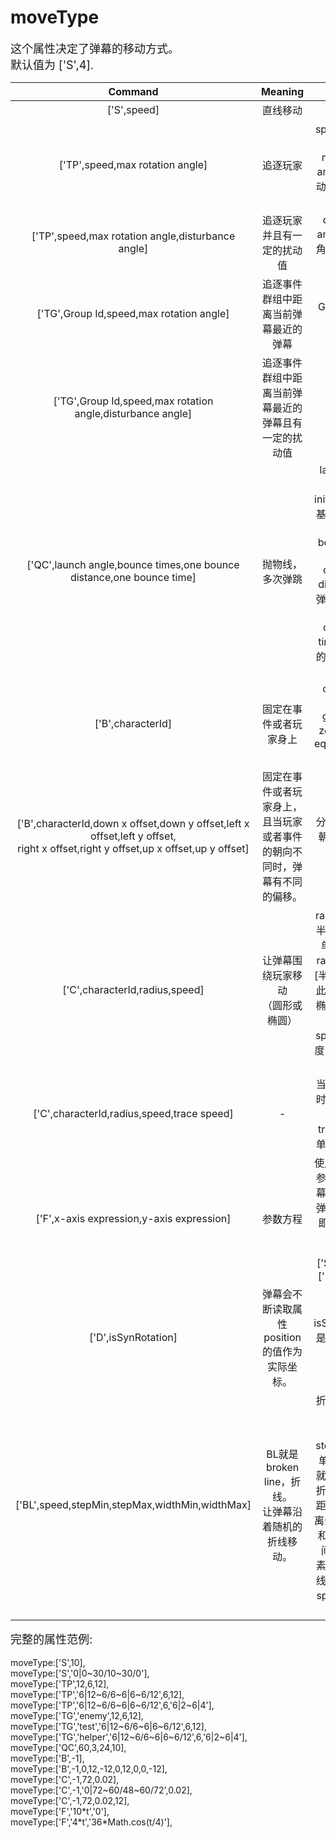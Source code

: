 # moveType

<font size=4>这个属性决定了弹幕的移动方式。   
默认值为 ['S',4].</font>

|                           Command                            |                           Meaning                            |                             Note                             |                Example                |
| :----------------------------------------------------------: | :----------------------------------------------------------: | :----------------------------------------------------------: | :-----------------------------------: |
|                         ['S',speed]                          |                           直线移动                           |                              -                               |               ['S',12]                |
|               ['TP',speed,max rotation angle]                |                           追逐玩家                           | speed*: 追踪的速度.<br />max rotation angle*: 一次移动的最大角度改变量. |              ['TP',12,6]              |
|  [&#39;TP&#39;,speed,max rotation angle,disturbance angle]   |                  追逐玩家并且有一定的扰动值                  |        disturbance angle*: 追踪时角度改变量的扰动值.         |            ['TP',12,6,12]             |
|           ['TG',Group Id,speed,max rotation angle]           |             追逐事件群组中距离当前弹幕最近的弹幕             |                   Group Id: 事件群组编号.                    |          ['TG','enemy',12,6]          |
|  ['TG',Group Id,speed,max rotation angle,disturbance angle]  |     追逐事件群组中距离当前弹幕最近的弹幕且有一定的扰动值     |                              -                               |        ['TG','enemy',12,6,12]         |
| ['QC',launch angle,bounce times,one bounce distance,one bounce time] |                       抛物线，多次弹跳                       | launch angle: 在属性initialRotation的基础上发射的抛射角<br />bounce times: 弹跳次数<br />one bounce distance: 一次弹跳的距离，单位为像素<br />one bounce time: 一次弹跳的时间，单位为帧 |           ['QC',60,3,24,10]           |
|                      ['B',characterId]                       |                    固定在事件或者玩家身上                    | characterId: <br />-1 -> 玩家<br />greater than zero -> 事件id<br /> equal to zero -> 当前事件 |               ['B',-1]                |
| ['B',characterId,down x offset,down y offset,left x offset,left y offset,<br />right x offset,right y offset,up x offset,up y offset] | 固定在事件或者玩家身上，<br />且当玩家或者事件的朝向不同时，弹幕有不同的偏移。 |              分别为朝下朝左朝右朝上的x或者y偏移              |       ['B',-1,0,0,0,0,0,0,0,0]        |
|                ['C',characterId,radius,speed]                |            让弹幕围绕玩家移动<br />（圆形或椭圆）            | radius\*: 旋转的半径，写数字，单位是像素。<br />radius也可以写[半径1,半径2]，此时围绕形状为椭圆，椭圆有两个半径。<br />speed\*: 旋转速度，单位为 度每帧 | ['C',-1,72,1]<br />['C',-1,[16,56],2] |
|          ['C',characterId,radius,speed,trace speed]          |                              -                               | 当弹幕脱离轨道时弹幕会追逐角色。<br />trace speed的单位是像素每帧 |          ['C',-1,72,0.02,12]          |
|          ['F',x-axis expression,y-axis expression]           |                           参数方程                           | 使用以t为参数的参数方程作为弹幕的移动类型。弹幕的初始角度即为x正半轴。<br /><br /><br />['S',10] 等同于 ['F','10\*t','0'] |           ['F','10\*t','0']           |
|                     ['D',isSynRotation]                      |         弹幕会不断读取属性position的值作为实际坐标。         |            isSynRotation：是否也同步读取角度值。             |              ['D',false]              |
|        ['BL',speed,stepMin,stepMax,widthMin,widthMax]        | BL就是broken line，折线。<br />让弹幕沿着随机的折线移动。<br /> | 折线每沿移动方向行走一步（stepMin到stepMax之间，单位是像素），就随机向两方转折一下，转折点距移动方向的距离介于widthMin和widthMax之间，单位是像素。沿着这条折线的一度速度是speed，单位是像素每帧。 |         ['BL',4,12,36,24,48]          |

<font size=4>完整的属性范例:   </font>
<br/><br/>moveType:['S',10],   
moveType:['S','0|0~30/10~30/0'],   
moveType:['TP',12,6,12],   
moveType:['TP','6|12~6/6~6|6~6/12',6,12],   
moveType:['TP','6|12~6/6~6|6~6/12',6,'6|2~6|4'],   
moveType:['TG','enemy',12,6,12],   
moveType:['TG','test','6|12~6/6~6|6~6/12',6,12],   
moveType:['TG','helper','6|12~6/6~6|6~6/12',6,'6|2~6|4'],   
moveType:['QC',60,3,24,10],   
moveType:['B',-1],   
moveType:['B',-1,0,12,-12,0,12,0,0,-12],   
moveType:['C',-1,72,0.02],   
moveType:['C',-1,'0|72~60/48~60/72',0.02],   
moveType:['C',-1,72,0.02,12],   
moveType:['F','10\*t','0'],   
moveType:['F','4\*t','36\*Math.cos(t/4)'],   